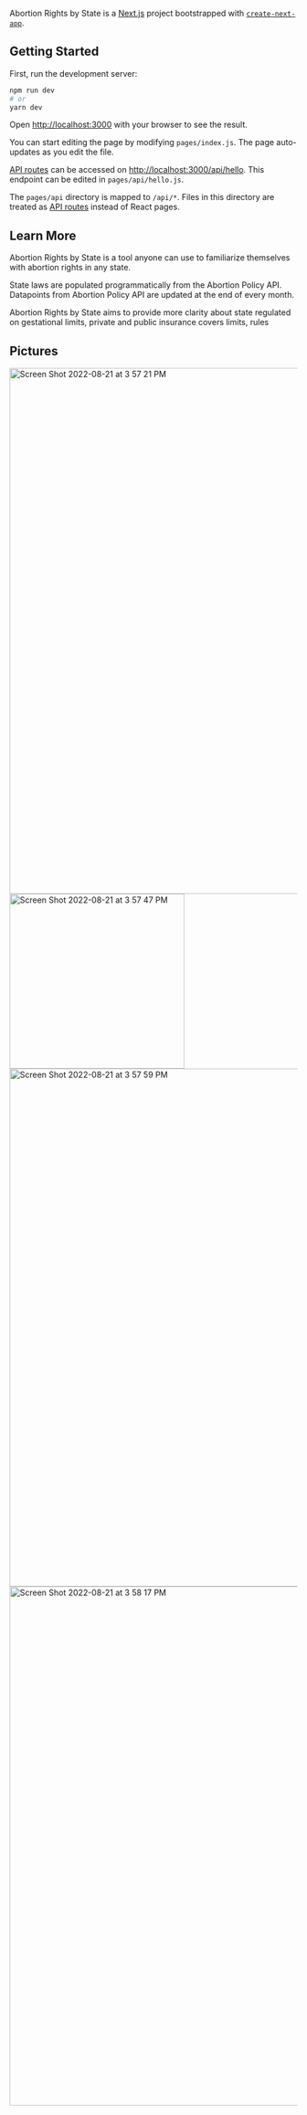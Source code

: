 Abortion Rights by State is a [Next.js](https://nextjs.org/) project bootstrapped with [`create-next-app`](https://github.com/vercel/next.js/tree/canary/packages/create-next-app).

## Getting Started

First, run the development server:

```bash
npm run dev
# or
yarn dev
```

Open [http://localhost:3000](http://localhost:3000) with your browser to see the result.

You can start editing the page by modifying `pages/index.js`. The page auto-updates as you edit the file.

[API routes](https://nextjs.org/docs/api-routes/introduction) can be accessed on [http://localhost:3000/api/hello](http://localhost:3000/api/hello). This endpoint can be edited in `pages/api/hello.js`.

The `pages/api` directory is mapped to `/api/*`. Files in this directory are treated as [API routes](https://nextjs.org/docs/api-routes/introduction) instead of React pages.

## Learn More

Abortion Rights by State is a tool anyone can use to familiarize themselves with abortion rights in any state. 

State laws are populated programmatically from the Abortion Policy API. Datapoints from  Abortion Policy API are updated at the end of every month.

Abortion Rights by State aims to provide more clarity about state regulated on gestational limits, private and public insurance covers limits, rules

## Pictures
<img width="921" alt="Screen Shot 2022-08-21 at 3 57 21 PM" src="https://user-images.githubusercontent.com/38967615/185808886-27a8865b-a34d-4f7b-a4a3-314a8a3ad97c.png">

<img width="306" alt="Screen Shot 2022-08-21 at 3 57 47 PM" src="https://user-images.githubusercontent.com/38967615/185808889-e91af177-c3a2-4370-85f9-f6e9bc850428.png">

<img width="907" alt="Screen Shot 2022-08-21 at 3 57 59 PM" src="https://user-images.githubusercontent.com/38967615/185808892-18ce22d1-31b7-4293-a60b-2b035d72a40a.png">

<img width="909" alt="Screen Shot 2022-08-21 at 3 58 17 PM" src="https://user-images.githubusercontent.com/38967615/185808899-41900b12-dab6-4e42-91e0-fd2fb3562244.png">


